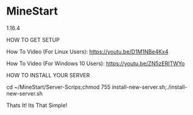 # MineStart
1.16.4

HOW TO GET SETUP

How To Video (For Linux Users):
https://youtu.be/D1M1NBe4Kx4

How To Video (For Windows 10 Users):
https://youtu.be/ZN5zERITWYo

HOW TO INSTALL YOUR SERVER

cd ~/MineStart/Server-Scrips;chmod 755 install-new-server.sh;./install-new-server.sh

Thats It! Its That Simple!

